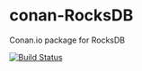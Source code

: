 # conan-RocksDB
Conan.io package for RocksDB

[![Build Status](https://travis-ci.org/giorgioazzinnaro/conan-RocksDB.svg?branch=master)](https://travis-ci.org/giorgioazzinnaro/conan-RocksDB)
